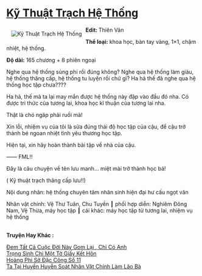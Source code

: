<a href="https://utruyen.com/ky-thuat-trach-he-thong/20142/" title="Kỹ Thuật Trạch Hệ Thống"><h1>Kỹ Thuật Trạch Hệ Thống</h1></a><div style="display:table"><img align="right" style="float: left; padding: 10px;" src="https://utruyen.com/images/story/200x260/ky-thuat-trach-he-thong.jpg" alt="Kỹ Thuật Trạch Hệ Thống"><b>Edit: </b>Thiên Vân<p></p><b>Thể loại:</b> khoa học, bàn tay vàng, 1×1, chậm nhiệt, hệ thống.<p></p><b>Độ dài:</b> 165 chương + 8 phiên ngoại<p></p>Nghe qua hệ thống sủng phi rồi đúng không? Nghe qua hệ thống làm giàu, hệ thống thăng cấp, hệ thống tu luyện rồi chứ gì? Ha hả thế đã nghe qua hệ thống học tập chưa????<p></p>Ha hả, thế mà ta lại may mắn được hệ thống này đập vào đầu đó nha. Có được tri thức của tương lai, khoa học kĩ thuận của tương lai nha.<p></p>Thật là chó ngáp phải ruồi mà!<p></p>Xin lỗi, nhiệm vụ của tôi là sửa đúng thái độ học tập của cậu, để cậu trở thành bé ngoan nhiệt tình yêu thương học tập.<p></p>Hiện tại, xin hãy hoàn thành bài tập về nhà của cậu.<p></p>—— FML!!<p></p>Đây là câu chuyện về tên lưu manh… miệt mài trở thành học bá!<p></p>( Kỹ thuật trạch thăng cấp lưu!!)<p></p>Nội dung nhãn: hệ thống chuyên tâm nhân sinh hiện đại hư cấu ngọt văn<p></p>Nhân vật chính: Vệ Thư Tuân, Chu Tuyền ┃ phối hợp diễn: Nghiêm Đông Nam, Vệ Thừa, máy học tập ┃ cái khác: máy học tập từ tương lai, nhiệm vụ hệ thống</div><p><br><b>Truyện Hay Khác :</b></p><a href="https://utruyen.com/dem-tat-ca-cuoc-doi-nay-gom-lai-chi-co-anh/19528/" alt="Đem Tất Cả Cuộc Đời Này Gom Lại , Chỉ Có Anh">Đem Tất Cả Cuộc Đời Này Gom Lại , Chỉ Có Anh</a><br/><a href="https://github.com/quanluxury/dammy/tree/master/truyenhay/24800/" alt="Trọng Sinh Chi Một Tờ Giấy Kết Hôn">Trọng Sinh Chi Một Tờ Giấy Kết Hôn</a><br/><a href="https://truyenhot2020.wordpress.com/2019/12/11/hoang-phi-so-dac-cong-so-11/" alt="Hoàng Phi Sở Đặc Công Số 11">Hoàng Phi Sở Đặc Công Số 11</a><br/><a href="https://github.com/quanluxury/ngontinhhot/tree/master/truyenhay/19217/" alt="Ta Tại Huyền Huyễn Soát Nhân Vật Chính Làm Lão Bà">Ta Tại Huyền Huyễn Soát Nhân Vật Chính Làm Lão Bà</a><br/>